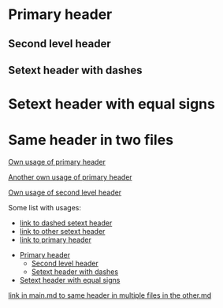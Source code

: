 # Primary header

## Second level header

Setext header with dashes
---

Setext header with equal signs
===

# Same header in two files


[Own usage of primary header](#primary-header)

[Another own usage of primary header](#primary-header)

[Own usage of second level header](#second-level-header)

Some list with usages:
* [link to dashed setext header](#setext-header-with-dashes)
* [link to other setext header](#setext-header-with-equal-signs)
* [link to primary header](#primary-header)

<!-- TOC -->
* [Primary header](#primary-header)
  * [Second level header](#second-level-header)
  * [Setext header with dashes](#setext-header-with-dashes)
* [Setext header with equal signs](#setext-header-with-equal-signs)
<!-- TOC -->

[link in main.md to same header in multiple files in the other.md](other.md#same-header-in-two-files)
